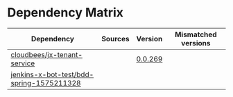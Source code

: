 # Dependency Matrix

Dependency | Sources | Version | Mismatched versions
---------- | ------- | ------- | -------------------
[cloudbees/jx-tenant-service](https://github.com/cloudbees/jx-tenant-service) |  | [0.0.269](https://github.com/cloudbees/jx-tenant-service/releases/tag/v0.0.269) | 
[jenkins-x-bot-test/bdd-spring-1575211328](https://github.com/jenkins-x-bot-test/bdd-spring-1575211328.git) |  | []() | 
